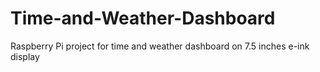 # Time-and-Weather-Dashboard
Raspberry Pi project for time and weather dashboard on 7.5 inches e-ink display
